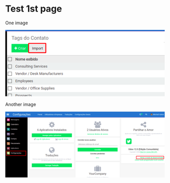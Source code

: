 # Test 1st page

One image

![](.gitbook/assets/image.png)

Another image

![](.gitbook/assets/image%20%281%29.png)


